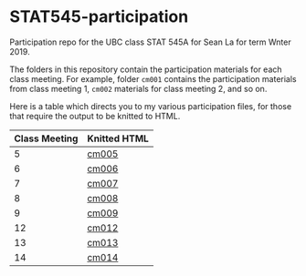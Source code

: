 # STAT545-participation
Participation repo for the UBC class STAT 545A for Sean La for term Wnter 2019.

The folders in this repository contain the participation materials for each class meeting.
For example, folder `cm001` contains the participation materials from class meeting 1, `cm002` materials for class meeting 2, and so on. 

Here is a table which directs you to my various participation files, for those that require the output to be knitted to HTML.

| Class Meeting | Knitted HTML |
| ------------- | ------------ |
| 5             | [cm005](https://realseanla.github.io/STAT545-participation/cm005/cm005-exercise.html) |
| 6             | [cm006](https://realseanla.github.io/STAT545-participation/cm006/cm006-exercise.html) |
| 7             | [cm007](https://realseanla.github.io/STAT545-participation/cm007/cm007-exercise.html) |
| 8             | [cm008](https://realseanla.github.io/STAT545-participation/cm008/cm008-exercise.html) |
| 9             | [cm009](https://realseanla.github.io/STAT545-participation/cm009/cm009-exercise.html) |
| 12            | [cm012](https://realseanla.github.io/STAT545-participation/cm012/cm012-exercise.html) |
| 13            | [cm013](https://realseanla.github.io/STAT545-participation/cm013/cm013.html) |
| 14            | [cm014](https://realseanla.github.io/STAT545-participation/cm014/cm014-exercise.html) | 
